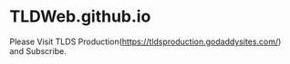 # TLDWeb.github.io
Please Visit TLDS Production(https://tldsproduction.godaddysites.com/) and Subscribe.
